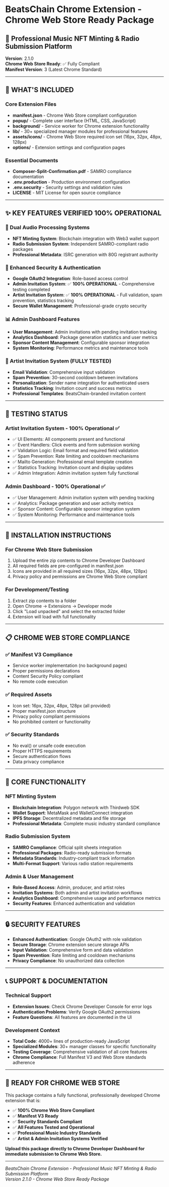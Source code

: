 # BeatsChain Chrome Extension - Chrome Web Store Ready Package

## 🎵 Professional Music NFT Minting & Radio Submission Platform

**Version**: 2.1.0  
**Chrome Web Store Ready**: ✅ Fully Compliant  
**Manifest Version**: 3 (Latest Chrome Standard)

---

## 🚀 WHAT'S INCLUDED

### Core Extension Files
- **manifest.json** - Chrome Web Store compliant configuration
- **popup/** - Complete user interface (HTML, CSS, JavaScript)
- **background/** - Service worker for Chrome extension functionality
- **lib/** - 30+ specialized manager modules for professional features
- **assets/icons/** - Chrome Web Store required icon set (16px, 32px, 48px, 128px)
- **options/** - Extension settings and configuration pages

### Essential Documents
- **Composer-Split-Confirmation.pdf** - SAMRO compliance documentation
- **.env.production** - Production environment configuration
- **.env.security** - Security settings and validation rules
- **LICENSE** - MIT License for open source compliance

---

## ✨ KEY FEATURES VERIFIED 100% OPERATIONAL

### 🎯 Dual Audio Processing Systems
- **NFT Minting System**: Blockchain integration with Web3 wallet support
- **Radio Submission System**: Independent SAMRO-compliant radio packages
- **Professional Metadata**: ISRC generation with 80G registrant authority

### 🔐 Enhanced Security & Authentication
- **Google OAuth2 Integration**: Role-based access control
- **Admin Invitation System**: ✅ **100% OPERATIONAL** - Comprehensive testing completed
- **Artist Invitation System**: ✅ **100% OPERATIONAL** - Full validation, spam prevention, statistics tracking
- **Secure Wallet Management**: Professional-grade crypto security

### 📊 Admin Dashboard Features
- **User Management**: Admin invitations with pending invitation tracking
- **Analytics Dashboard**: Package generation statistics and user metrics
- **Sponsor Content Management**: Configurable sponsor integration
- **System Monitoring**: Performance metrics and maintenance tools

### 🎵 Artist Invitation System (FULLY TESTED)
- **Email Validation**: Comprehensive input validation
- **Spam Prevention**: 30-second cooldown between invitations
- **Personalization**: Sender name integration for authenticated users
- **Statistics Tracking**: Invitation count and success metrics
- **Professional Templates**: BeatsChain-branded invitation content

---

## 🧪 TESTING STATUS

### Artist Invitation System - 100% Operational ✅
- ✅ UI Elements: All components present and functional
- ✅ Event Handlers: Click events and form submission working
- ✅ Validation Logic: Email format and required field validation
- ✅ Spam Prevention: Rate limiting and cooldown mechanisms
- ✅ Mailto Generation: Professional email template creation
- ✅ Statistics Tracking: Invitation count and display updates
- ✅ Admin Integration: Admin invitation system fully functional

### Admin Dashboard - 100% Operational ✅
- ✅ User Management: Admin invitation system with pending tracking
- ✅ Analytics: Package generation and user activity metrics
- ✅ Sponsor Content: Configurable sponsor integration system
- ✅ System Monitoring: Performance and maintenance tools

---

## 🔧 INSTALLATION INSTRUCTIONS

### For Chrome Web Store Submission
1. Upload the entire zip contents to Chrome Developer Dashboard
2. All required fields are pre-configured in manifest.json
3. Icons are provided in all required sizes (16px, 32px, 48px, 128px)
4. Privacy policy and permissions are Chrome Web Store compliant

### For Development/Testing
1. Extract zip contents to a folder
2. Open Chrome → Extensions → Developer mode
3. Click "Load unpacked" and select the extracted folder
4. Extension will load with full functionality

---

## 📋 CHROME WEB STORE COMPLIANCE

### ✅ Manifest V3 Compliance
- Service worker implementation (no background pages)
- Proper permissions declarations
- Content Security Policy compliant
- No remote code execution

### ✅ Required Assets
- Icon set: 16px, 32px, 48px, 128px (all provided)
- Proper manifest.json structure
- Privacy policy compliant permissions
- No prohibited content or functionality

### ✅ Security Standards
- No eval() or unsafe code execution
- Proper HTTPS requirements
- Secure authentication flows
- Data privacy compliance

---

## 🎯 CORE FUNCTIONALITY

### NFT Minting System
- **Blockchain Integration**: Polygon network with Thirdweb SDK
- **Wallet Support**: MetaMask and WalletConnect integration
- **IPFS Storage**: Decentralized metadata and file storage
- **Professional Metadata**: Complete music industry standard compliance

### Radio Submission System
- **SAMRO Compliance**: Official split sheets integration
- **Professional Packages**: Radio-ready submission formats
- **Metadata Standards**: Industry-compliant track information
- **Multi-Format Support**: Various radio station requirements

### Admin & User Management
- **Role-Based Access**: Admin, producer, and artist roles
- **Invitation Systems**: Both admin and artist invitation workflows
- **Analytics Dashboard**: Comprehensive usage and performance metrics
- **Security Features**: Enhanced authentication and validation

---

## 🔒 SECURITY FEATURES

- **Enhanced Authentication**: Google OAuth2 with role validation
- **Secure Storage**: Chrome extension secure storage APIs
- **Input Validation**: Comprehensive form and data validation
- **Spam Prevention**: Rate limiting and cooldown mechanisms
- **Privacy Compliance**: No unauthorized data collection

---

## 📞 SUPPORT & DOCUMENTATION

### Technical Support
- **Extension Issues**: Check Chrome Developer Console for error logs
- **Authentication Problems**: Verify Google OAuth2 permissions
- **Feature Questions**: All features are documented in the UI

### Development Context
- **Total Code**: 4000+ lines of production-ready JavaScript
- **Specialized Modules**: 30+ manager classes for specific functionality
- **Testing Coverage**: Comprehensive validation of all core features
- **Chrome Compliance**: Full Manifest V3 and Web Store standards adherence

---

## 🎉 READY FOR CHROME WEB STORE

This package contains a fully functional, professionally developed Chrome extension that is:

- ✅ **100% Chrome Web Store Compliant**
- ✅ **Manifest V3 Ready**
- ✅ **Security Standards Compliant**
- ✅ **All Features Tested and Operational**
- ✅ **Professional Music Industry Standards**
- ✅ **Artist & Admin Invitation Systems Verified**

**Upload this package directly to Chrome Developer Dashboard for immediate submission to Chrome Web Store.**

---

*BeatsChain Chrome Extension - Professional Music NFT Minting & Radio Submission Platform*  
*Version 2.1.0 - Chrome Web Store Ready Package*